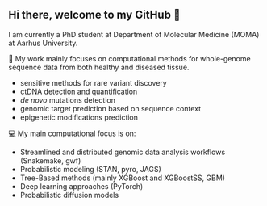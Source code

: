 ## Hi there, welcome to my GitHub 👋

I am currently a PhD student at Department of Molecular Medicine (MOMA) at Aarhus University.


🎯 My work mainly focuses on computational methods for whole-genome sequence data from both healthy and diseased tissue. 
- sensitive methods for rare variant discovery
- ctDNA detection and quantification
- *de novo* mutations detection
- genomic target prediction based on sequence context 
- epigenetic modifications prediction


💻 My main computational focus is on:
- Streamlined and distributed genomic data analysis workflows (Snakemake, gwf)
- Probabilistic modeling (STAN, pyro, JAGS)
- Tree-Based methods (mainly XGBoost and XGBoostSS, GBM)
- Deep learning approaches (PyTorch)
- Probabilistic diffusion models


<!--
**carmenoroperv/carmenoroperv** is a ✨ _special_ ✨ repository because its `README.md` (this file) appears on your GitHub profile.

Here are some ideas to get you started:

- 🔭 I’m currently working on ...
- 🌱 I’m currently learning ...
- 👯 I’m looking to collaborate on ...
- 🤔 I’m looking for help with ...
- 💬 Ask me about ...
- 📫 How to reach me: ...
- 😄 Pronouns: ...
- ⚡ Fun fact: ...
-->
